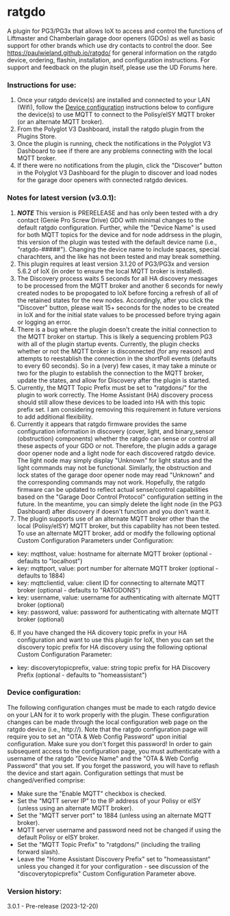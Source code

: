 # ratgdo
A plugin for PG3/PG3x that allows IoX to access and control the functions of Liftmaster and Chamberlain garage door openers (GDOs) as well as basic support for other brands which use dry contacts to control the door. See https://paulwieland.github.io/ratgdo/ for general information on the ratgdo device, ordering, flashin, installation, and configuration instructions. For support and feedback on the plugin itself, please use the UD Forums here.

### Instructions for use:

1. Once your ratgdo device(s) are installed and connected to your LAN (Wifi), follow the [Device configuration](#config) instructions below to configure the device(s) to use MQTT to connect to the Polisy/eISY MQTT broker (or an alternate MQTT broker).
2. From the Polyglot V3 Dashboard, install the ratgdo plugin from the Plugins Store.
3. Once the plugin is running, check the notifications in the Polyglot V3 Dashboard to see if there are any problems connecting with the local MQTT broker.
4. If there were no notifications from the plugin, click the "Discover" button in the Polyglot V3 Dashboard for the plugin to discover and load nodes for the garage door openers with connected ratgdo devices.

### Notes for latest version (v3.0.1):
1. ***NOTE*** This version is PRERELEASE and has only been tested with a dry contact (Genie Pro Screw Drive) GDO with minimal changes to the default ratgdo configuration. Further, while the "Device Name" is used for both MQTT topics for the device and for node addrsess in the plugin, this version of the plugin was tested with the default device name (i.e., "ratgdo-#####"). Changing the device name to include spaces, special charachters, and the like has not been tested and may break something.
2. This plugin requires at least version 3.1.20 of PG3/PG3x and version 5.6.2 of IoX (in order to ensure the local MQTT broker is installed).
3. The Discovery process waits 5 seconds for all HA discovery messages to be processed from the MQTT broker and another 6 seconds for newly created nodes to be propogated to IoX before forcing a refresh of all of the retained states for the new nodes. Accordingly, after you click the "Discover" button, please wait 15+ seconds for the nodes to be created in IoX and for the initial state values to be processed before trying again or logging an error.
4. There is a bug where the plugin doesn't create the initial connection to the MQTT broker on startup. This is likely a sequencing problem PG3 with all of the plugin startup events. Currently, the plugin checks whether or not the MQTT broker is disconnected (for any reason) and attempts to reestablish the connection in the shortPoll events (defaults to every 60 seconds). So in a (very) few cases, it may take a minute or two for the plugin to establish the connection to the MQTT broker, update the states, and allow for Discovery after the plugin is started.
5. Currently, the MQTT Topic Prefix must be set to "ratgdons/" for the plugin to work correctly. The Home Assistant (HA) discovery process should still allow these devices to be loaded into HA with this topic prefix set. I am considering removing this requirement in future versions to add additional flexibility.
6. Currently it appears that ratgdo firmware provides the same configuration information in discovery (cover, light, and binary_sensor (obstruction) components) whether the ratgdo can sense or control all these aspects of your GDO or not. Therefore, the plugin adds a garage door opener node and a light node for each discovered ratgdo device. The light node may simply display "Unknown" for light status and the light commands may not be functional. Similarly, the obstruction and lock states of the garage door opener node may read "Unknown" and the corresponding commands may not work. Hopefully, the ratgdo firmware can be updated to reflect actual sense/control capabilities based on the "Garage Door Control Protocol" configuration setting in the future. In the meantime, you can simply delete the light node (in the PG3 Dashboard) after discovery if doesn't function and you don't want it.
7. The plugin supports use of an alternate MQTT broker other than the local (Polisy/eISY) MQTT broker, but this capability has not been tested. To use an alternate MQTT broker, add or modify the following optional Custom Configuration Parameters under Configuration: 
- key: mqtthost, value: hostname for alternate MQTT broker (optional - defaults to "localhost")
- key: mqttport, value: port number for alternate MQTT broker (optional - defaults to 1884)
- key: mqttclientid, value: client ID for connecting to alternate MQTT broker (optional - defaults to "RATGDONS")
- key: username, value: username for authenticating with alternate MQTT broker (optional)
- key: password, value: password for authenticating with alternate MQTT broker (optional)
6. If you have changed the HA dicovery topic prefix in your HA  configuration and want to use this plugin for IoX, then you can set the discovery topic prefix for HA discovery using the following optional Custom Configuration Parameter: 
- key: discoverytopicprefix, value: string topic prefix for HA Discovery Prefix (optional - defaults to "homeassistant")

### <a name="config">Device configuration:</a>
The following configuration changes must be made to each ratgdo device on your LAN for it to work properly with the plugin. These configuration changes can be made through the local configuration web page on the ratgdo device (i.e., http://<ratgdo IP address>). Note that the ratgdo configuration page will require you to set an "OTA & Web Config Password" upon initial configuration. Make sure  you don't forget this password! In order to gain subsequent access to the configuration page, you must authenticate with a username of the ratgdo "Device Name" and the "OTA & Web Config Password" that you set. If you forget the password, you will have to reflash the device and start again.
Configuration settings that must be changed/verified comprise:
   * Make sure the "Enable MQTT" checkbox is checked.
   * Set the "MQTT server IP" to the IP address of your Polisy or eISY (unless using an alternate MQTT broker).
   * Set the "MQTT server port" to 1884 (unless using an alternate MQTT broker).
   * MQTT server username and password need not be changed if using the default Polisy or eISY broker.
   * Set the "MQTT Topic Prefix" to "ratgdons/" (including the trailing forward slash).
   * Leave the "Home Assistant Discovery Prefix" set to "homeassistant" unless you changed it for your configuration - see discussion of the "discoverytopicprefix" Custom Configuration Parameter above.

### Version history:
3.0.1 - Pre-release (2023-12-20)
